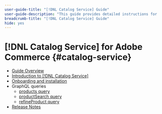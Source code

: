 ```yaml
---
user-guide-title: "[!DNL Catalog Service] Guide"
user-guide-description: "This guide provides detailed instructions for using [!DNL Catalog Service] for Adobe Commerce."
breadcrumb-title: "[!DNL Catalog Service] Guide"
hide: yes
---
```

# [!DNL Catalog Service] for Adobe Commerce {#catalog-service}

- [Guide Overview](guide-overview.md)
- [Introduction to [!DNL Catalog Service]](overview.md)
- [Onboarding and installation](installation.md)
- GraphQL queries
    - [products query](products.md)
    - [productSearch query](productsearch.md)
    - [refineProduct query](refine-product.md)
- [Release Notes](release-notes.md)
